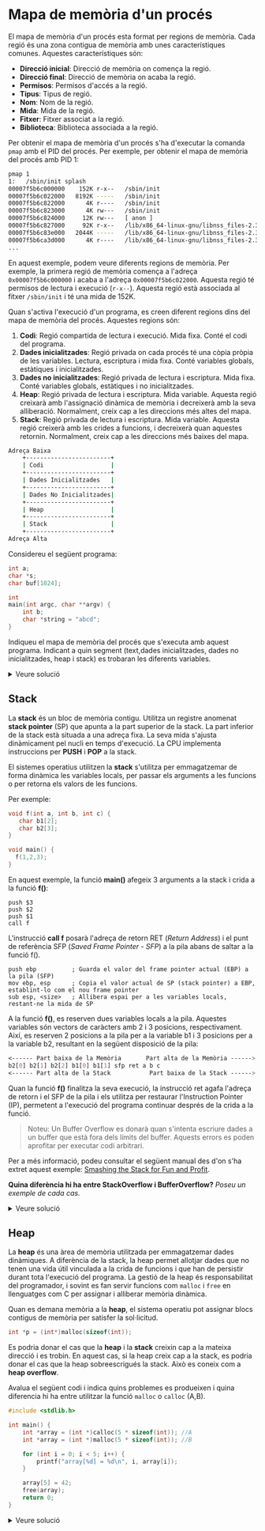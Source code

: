 # Mapa de memòria d'un procés

El mapa de memòria d'un procés esta format per regions de memòria. Cada regió és una zona contigua de memòria amb unes característiques comunes. Aquestes característiques són:

- **Direcció inicial**: Direcció de memòria on comença la regió.
- **Direcció final**: Direcció de memòria on acaba la regió.
- **Permisos**: Permisos d'accés a la regió.
- **Tipus**: Tipus de regió.
- **Nom**: Nom de la regió.
- **Mida**: Mida de la regió.
- **Fitxer**: Fitxer associat a la regió.
- **Biblioteca**: Biblioteca associada a la regió.

Per obtenir el mapa de memòria d'un procés s'ha d'executar la comanda `pmap` amb el PID del procés. Per exemple, per obtenir el mapa de memòria del procés amb PID 1:

```bash
pmap 1
1:   /sbin/init splash
00007f5b6c000000    152K r-x--   /sbin/init
00007f5b6c022000   8192K -----   /sbin/init
00007f5b6c822000      4K r----   /sbin/init
00007f5b6c823000      4K rw---   /sbin/init
00007f5b6c824000     12K rw---   [ anon ]
00007f5b6c827000     92K r-x--   /lib/x86_64-linux-gnu/libnss_files-2.31.so
00007f5b6c83e000   2044K -----   /lib/x86_64-linux-gnu/libnss_files-2.31.so
00007f5b6ca3d000      4K r----   /lib/x86_64-linux-gnu/libnss_files-2.31.so
...
```

En aquest exemple, podem veure diferents regions de memòria. Per exemple, la primera regió de memòria comença a l'adreça `0x00007f5b6c000000` i acaba a l'adreça `0x00007f5b6c022000`. Aquesta regió té permisos de lectura i execució (`r-x--`). Aquesta regió està associada al fitxer `/sbin/init` i té una mida de 152K.

Quan s'activa l'execució d'un programa, es creen diferent regions dins del mapa de memòria del procés. Aquestes regions són:

1. **Codi**: Regió compartida de lectura i execució. Mida fixa. Conté el codi del programa.
2. **Dades inicialitzades**: Regió privada on cada procés té una còpia pròpia de les variables. Lectura, escriptura i mida fixa. Conté variables globals, estàtiques i inicialitzades.
3. **Dades no inicialitzades**: Regió privada de lectura i escriptura. Mida fixa. Conté variables globals, estàtiques i no inicialitzades.
4. **Heap**: Regió privada de lectura i escriptura. Mida variable. Aquesta regió creixarà amb l'assignació dinàmica de memòria i decreixerà amb la seva alliberació. Normalment, creix cap a les direccions més altes del mapa.
5. **Stack**: Regió privada de lectura i escriptura. Mida variable. Aquesta regió creixerà amb les crides a funcions, i decreixerà quan aquestes retornin. Normalment, creix cap a les direccions més baixes del mapa.

```bash
Adreça Baixa
    +------------------------+
    | Codi                   |  
    +------------------------+
    | Dades Inicialitzades   |  
    +------------------------+
    | Dades No Inicialitzades|  
    +------------------------+
    | Heap                   |  
    +------------------------+
    | Stack                  |  
    +------------------------+
Adreça Alta
```





Considereu el següent programa:

```c
int a;
char *s;
char buf[1024];

int
main(int argc, char **argv) {
    int b;
    char *string = "abcd";
}
```

Indiqueu el mapa de memòria del procés que s'executa amb aquest programa. Indicant a quin segment (text,dades inicialitzades, dades no inicialitzades, heap i stack) es trobaran les diferents variables.

<details>
<summary>Veure solució</summary>

```bash
+-------------------------+
| Codi                    |  (Codi executable - no proporcionat)
+-------------------------+
| Dades Inicialitzades    |  (a, s)
+-------------------------+
| Dades No Inicialitzades |  (buf)
+-------------------------+
| Heap                    |  (res)
+-------------------------+
| Stack                   |  (b, string, argc, argv)
+-------------------------+
```

Les dades inicialitzades contenen les variables globals, estàtiques i inicialitzades. En el nostre programa, **a i s** són variables globals i estàtiques. La variable a és inicialitzada a 0 i la variable s és inicialitzada a NULL per defecte.

Les dades no inicialitzades contenen les variables globals, estàtiques i no inicialitzades. En el nostre programa, buf és una variable global i estàtica i no està inicialitzada. Únicament es reserva memòria per a la variable **buf**.

La heap conté la memòria dinàmica del programa. En el nostre programa, no es fa cap crida a funcions que reservin memòria dinàmica.

La stack conté les variables locals i els paràmetres de les funcions. En el nostre programa, **b** i **string** són variables locals de la funció **main()**. Finalment, els paràmetres de la funció **main()** són **argc** i **argv**.

</details>

## Stack

La **stack** és un bloc de memòria contigu. Utilitza un registre anomenat **stack pointer** (SP) que apunta a la part superior de la stack. La part inferior de la stack està situada a una adreça fixa. La seva mida s'ajusta dinàmicament pel nucli en temps d'execució. La CPU implementa instruccions per **PUSH** i **POP** a la stack.

El sistemes operatius utilitzen la **stack** s'utilitza per emmagatzemar de forma dinàmica les variables locals, per passar els arguments a les funcions o per retorna els valors de les funcions.

Per exemple:

```c
void f(int a, int b, int c) {
   char b1[2];
   char b2[3];
}

void main() {
  f(1,2,3);
}
```

En aquest exemple, la funció **main()** afegeix 3 arguments a la stack i crida a la funció **f()**:

```assembly
push $3
push $2
push $1
call f
```

L'instrucció **call f** posarà l'adreça de retorn RET (*Return Address*) i el punt de referència SFP (*Saved Frame Pointer - SFP*) a la pila abans de saltar a la funció f().

```assembly
push ebp          ; Guarda el valor del frame pointer actual (EBP) a la pila (SFP)
mov ebp, esp      ; Copia el valor actual de SP (stack pointer) a EBP, establint-lo com el nou frame pointer
sub esp, <size>   ; Allibera espai per a les variables locals, restant-ne la mida de SP
```

A la funció **f()**, es reserven dues variables locals a la pila. Aquestes variables són vectors de caràcters amb 2 i 3 posicions, respectivament. Així, es reserven 2 posicions a la pila per a la variable b1 i 3 posicions per a la variable b2, resultant en la següent disposició de la pila:

```css
<------ Part baixa de la Memòria       Part alta de la Memòria ------>
b2[0] b2[1] b2[2] b1[0] b1[1] sfp ret a b c
<------ Part alta de la Stack           Part baixa de la Stack ------>
```

Quan la funció **f()** finalitza la seva execució, la instrucció ret agafa l'adreça de retorn i el SFP de la pila i els utilitza per restaurar l'Instruction Pointer (IP), permetent a l'execució del programa continuar després de la crida a la funció.

> Noteu: Un Buffer Overflow es donarà quan s'intenta escriure dades a un buffer que està fora dels límits del buffer. Aquests errors es poden aprofitar per executar codi arbitrari.

Per a més informació, podeu consultar el següent manual des d'on s'ha extret aquest exemple: [Smashing the Stack for Fun and Profit](http://insecure.org/stf/smashstack.html).

**Quina diferència hi ha entre StackOverflow i BufferOverflow?** *Poseu un exemple de cada cas.*

<details>
<summary>Veure solució</summary>

Un **StackOverflow** es produeix quan s'intenta escriure dades a la stack que estan fora dels límits de la stack. Per tant, la stack es desborda. Una manera molt simple de desbordar-la és cridant a una funció recursiva que no té condició de sortida. D'aquesta manera la stack va creixent fins que es desborda. Per exemple:

```c
void f() {
  f();
}

void main() {
  f();
}
```

Un **BufferOverflow** es produeix quan s'intenta escriure dades a un buffer que està fora dels límits d'un buffer. Per exemple:

```c
void f() {
  char buffer[10];
  gets(buffer);
}

void main() {
  f();
}
```

En aquest cas, si un usuari introdueix més de 10 caràcters, el buffer es desborda.

</details>

## Heap

La **heap** és una àrea de memòria utilitzada per emmagatzemar dades dinàmiques. A diferència de la stack, la heap permet allotjar dades que no tenen una vida útil vinculada a la crida de funcions i que han de persistir durant tota l'execució del programa. La gestió de la heap és responsabilitat del programador, i sovint es fan servir funcions com ```malloc``` i ```free``` en llenguatges com C per assignar i alliberar memòria dinàmica.

Quan es demana memòria a la **heap**, el sistema operatiu pot assignar blocs contigus de memòria per satisfer la sol·licitud.

```c
int *p = (int*)malloc(sizeof(int));
```

Es podria donar el cas que la **heap** i la **stack** creixin cap a la mateixa direcció i es trobin. En aquest cas, si la heap creix cap a la stack, es podria donar el cas que la heap sobreescrigués la stack. Això es coneix com a **heap overflow**.

Avalua el següent codi i indica quins problemes es produeixen i quina diferencia hi ha entre utilitzar la funció ```malloc``` o ```calloc``` (A,B).

```c
#include <stdlib.h>

int main() {
    int *array = (int *)calloc(5 * sizeof(int)); //A
    int *array = (int *)malloc(5 * sizeof(int)); //B

    for (int i = 0; i < 5; i++) {
        printf("array[%d] = %d\n", i, array[i]);
    }

    array[5] = 42;
    free(array);
    return 0;
}
```

<details>
<summary>Veure solució</summary>

En aquest exemple, es demana memòria per a 5 enters. Si utilitzem la versió (A) amb ```malloc```. Podem observar el primer problema de Segmentation Fault. Això es degut a que ```malloc``` no inicialitza la memòria que reserva. Per tant, no podem imprimir els valors de la memòria reservada. En el cas de la versió (B) amb ```calloc```, la memòria reservada es inicialitzada a 0. Per tant, podem imprimir els valors de la memòria reservada sense problemes.

El segon problema es produeix quan s'intenta accedir a la posició 5 del vector. En aquest cas, el programa intenta accedir a la posició 5 del vector. En aquest cas, les dues versions produeixen un **heap overflow**.

</details>
